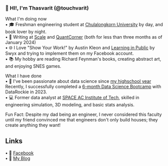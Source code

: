 ### 👋 HI!, I'm Thasvarit (@touchvarit)   

What I'm doing now   
•  🎓 Freshman engineering student at [Chulalongkorn University](https://www.chula.ac.th/en/academic/faculty-of-engineering/) by day, and book lover by night.    
•  📝 Writing at [Scale](https://scaleth.com/) and [QuantCorner](https://www.quant-corner.com/)  (both for less than three months as of January 2024)  
•  🌐 I Love "Show Your Work!" by Austin Kleon and [Learning in Public](https://www.swyx.io/learn-in-public) by Swyx and trying to implement them on my Facebook account.  
•  📚 My hobby are reading Richard Feynman's books, creating abstract art, and enjoying SNES games. 

What I have done  
•  🚀 I've been passionate about data science since [my highschool year](https://www.facebook.com/touchvaritnote/posts/pfbid02VYhibs2ms6UYdQgPzgATLvr9ijMjRe6mbzY2j47NS8eDuW2eonc5YmBx9N6uTa2Ql) 
Recently, I successfully completed a [6-month Data Science Bootcamp](https://api.badgr.io/public/assertions/kw9eQA2TTCyQP9wrA3BZ7g?identity__email=thnote%40outlook.com) with DataRockie in 2023.   
•  💻 Former data analyst at [SPACE AC Institute of Tech](https://spaceac.net/), skilled in engineering simulation, 3D modeling, and basic stats analysis. 

Fun Fact: Despite my dad being an engineer, I never considered this faculty until my friend convinced me that engineers don't only build houses; they create anything they want!  


## Links 
• 🌱 [Facebook](https://www.facebook.com/profile.php?id=61555217410615)  
• 📁 [My Blog](https://touchvarit.com/)
